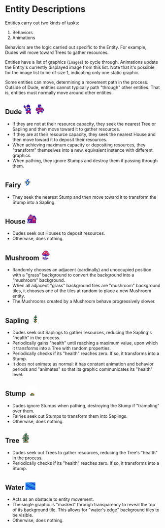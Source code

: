 # Entity Descriptions

Entities carry out two kinds of tasks:
1. Behaviors
2. Animations

Behaviors are the logic carried out specific to the Entity. For example, Dudes will move toward Trees to gather resources.

Entities have a list of graphics (`images`) to cycle through.
Animations update the Entity's currently displayed image from this list.
Note that it's possible for the image list to be of size 1, indicating only one static graphic.

Some entities can move, determining a movement path in the process.
Outside of Dude, entities cannot typically path "through" other entities.
That is, entities must normally move around other entities.

## Dude ![Dude Graphic](images/dude1.png) ![Dude Graphic (Carrying)](images/dude_carry1.png)

- If they are not at their resource capacity, they seek the nearest Tree or Sapling and then move toward it to gather resources.
- If they are at their resource capacity, they seek the nearest House and then move toward it to deposit their resources.
- When achieving maximum capacity or depositing resources, they "transform" themselves into a new, equivalent instance with different graphics.
- When pathing, they ignore Stumps and destroy them if passing through them.

## Fairy ![Fairy Graphic](images/fairy1.png)

- They seek the nearest Stump and then move toward it to transform the Stump into a Sapling.

## House ![House Graphic](images/house.png)

- Dudes seek out Houses to deposit resources.
- Otherwise, does nothing.

## Mushroom ![Mushroom Graphic](images/mushroom.png)

- Randomly chooses an adjacent (cardinally) and unoccupied position with a "grass" background to convert the background into a "mushroom" background.
- When all adjacent "grass" background tiles are "mushroom" background tiles, it chooses one of the tiles at random to place a new Mushroom entity.
- The Mushrooms created by a Mushroom behave progressively slower.

## Sapling ![Sapling Graphic](images/sapling3.png)

- Dudes seek out Saplings to gather resources, reducing the Sapling's "health" in the process.
- Periodically gains "health" until reaching a maximum value, upon which it transforms into a Tree with random properties.
- Periodically checks if its "health" reaches zero. If so, it transforms into a Stump.
- It does not animate as normal: it has constant animation and behavior periods and "animates" so that its graphic communicates its "health" level.

## Stump ![Stump Graphic](images/stump.png)

- Dudes ignore Stumps when pathing, destroying the Stump if "trampling" over them.
- Fairies seek out Stumps to transform them into Saplings.
- Otherwise, does nothing.

## Tree ![Sapling Graphic](images/tree1.png)

- Dudes seek out Trees to gather resources, reducing the Tree's "health" in the process.
- Periodically checks if its "health" reaches zero. If so, it transforms into a Stump.

## Water ![Water Graphic](images/water_masked.png)

- Acts as an obstacle to entity movement.
- The single graphic is "masked" through transparency to reveal the top of its background tile.
  This allows for "water's edge" background tiles to be visible.
- Otherwise, does nothing.